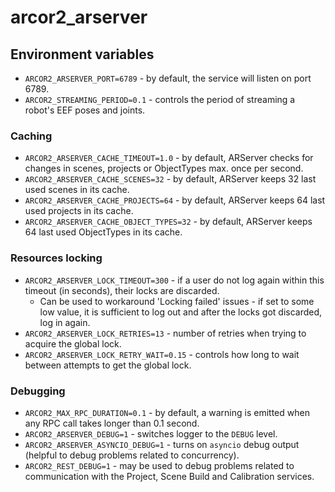 # arcor2_arserver

## Environment variables

- `ARCOR2_ARSERVER_PORT=6789` - by default, the service will listen on port 6789.
- `ARCOR2_STREAMING_PERIOD=0.1` - controls the period of streaming a robot's EEF poses and joints. 

### Caching

- `ARCOR2_ARSERVER_CACHE_TIMEOUT=1.0` - by default, ARServer checks for changes in scenes, projects or ObjectTypes max. once per second.
- `ARCOR2_ARSERVER_CACHE_SCENES=32` - by default, ARServer keeps 32 last used scenes in its cache.
- `ARCOR2_ARSERVER_CACHE_PROJECTS=64` - by default, ARServer keeps 64 last used projects in its cache.
- `ARCOR2_ARSERVER_CACHE_OBJECT_TYPES=32` - by default, ARServer keeps 64 last used ObjectTypes in its cache.

### Resources locking

- `ARCOR2_ARSERVER_LOCK_TIMEOUT=300` - if a user do not log again within this timeout (in seconds), their locks are discarded.
  - Can be used to workaround 'Locking failed' issues - if set to some low value, it is sufficient to log out and after the locks got discarded, log in again.
- `ARCOR2_ARSERVER_LOCK_RETRIES=13` - number of retries when trying to acquire the global lock.
- `ARCOR2_ARSERVER_LOCK_RETRY_WAIT=0.15` - controls how long to wait between attempts to get the global lock. 

### Debugging

- `ARCOR2_MAX_RPC_DURATION=0.1` - by default, a warning is emitted when any RPC call takes longer than 0.1 second.
- `ARCOR2_ARSERVER_DEBUG=1` - switches logger to the `DEBUG` level. 
- `ARCOR2_ARSERVER_ASYNCIO_DEBUG=1` - turns on `asyncio` debug output (helpful to debug problems related to concurrency). 
- `ARCOR2_REST_DEBUG=1` - may be used to debug problems related to communication with the Project, Scene Build and Calibration services. 